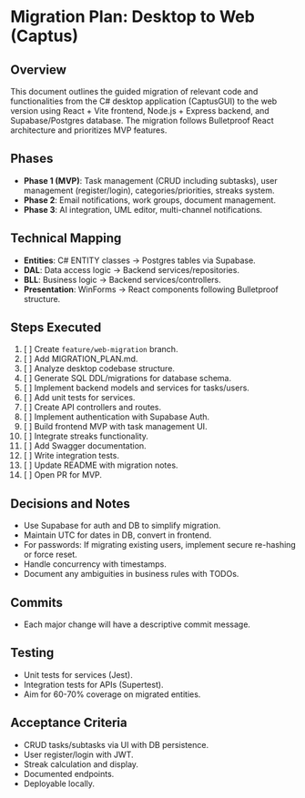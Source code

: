# Migration Plan: Desktop to Web (Captus)

## Overview
This document outlines the guided migration of relevant code and functionalities from the C# desktop application (CaptusGUI) to the web version using React + Vite frontend, Node.js + Express backend, and Supabase/Postgres database. The migration follows Bulletproof React architecture and prioritizes MVP features.

## Phases
- **Phase 1 (MVP)**: Task management (CRUD including subtasks), user management (register/login), categories/priorities, streaks system.
- **Phase 2**: Email notifications, work groups, document management.
- **Phase 3**: AI integration, UML editor, multi-channel notifications.

## Technical Mapping
- **Entities**: C# ENTITY classes → Postgres tables via Supabase.
- **DAL**: Data access logic → Backend services/repositories.
- **BLL**: Business logic → Backend services/controllers.
- **Presentation**: WinForms → React components following Bulletproof structure.

## Steps Executed
1. [ ] Create `feature/web-migration` branch.
2. [ ] Add MIGRATION_PLAN.md.
3. [ ] Analyze desktop codebase structure.
4. [ ] Generate SQL DDL/migrations for database schema.
5. [ ] Implement backend models and services for tasks/users.
6. [ ] Add unit tests for services.
7. [ ] Create API controllers and routes.
8. [ ] Implement authentication with Supabase Auth.
9. [ ] Build frontend MVP with task management UI.
10. [ ] Integrate streaks functionality.
11. [ ] Add Swagger documentation.
12. [ ] Write integration tests.
13. [ ] Update README with migration notes.
14. [ ] Open PR for MVP.

## Decisions and Notes
- Use Supabase for auth and DB to simplify migration.
- Maintain UTC for dates in DB, convert in frontend.
- For passwords: If migrating existing users, implement secure re-hashing or force reset.
- Handle concurrency with timestamps.
- Document any ambiguities in business rules with TODOs.

## Commits
- Each major change will have a descriptive commit message.

## Testing
- Unit tests for services (Jest).
- Integration tests for APIs (Supertest).
- Aim for 60-70% coverage on migrated entities.

## Acceptance Criteria
- CRUD tasks/subtasks via UI with DB persistence.
- User register/login with JWT.
- Streak calculation and display.
- Documented endpoints.
- Deployable locally.
